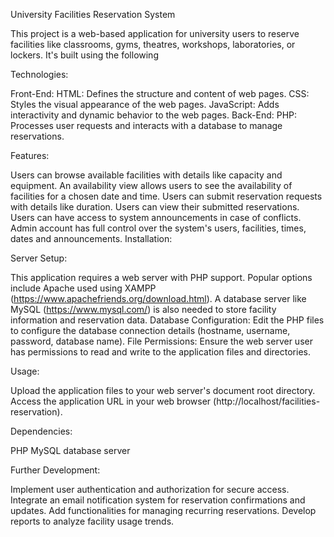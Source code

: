 University Facilities Reservation System

This project is a web-based application for university users to reserve facilities like classrooms, gyms, theatres, workshops, laboratories, or lockers. It's built using the following 

Technologies:

Front-End:
HTML: Defines the structure and content of web pages.
CSS: Styles the visual appearance of the web pages.
JavaScript: Adds interactivity and dynamic behavior to the web pages.
Back-End:
PHP: Processes user requests and interacts with a database to manage reservations.

Features:

Users can browse available facilities with details like capacity and equipment.
An availability view allows users to see the availability of facilities for a chosen date and time.
Users can submit reservation requests with details like duration.
Users can view their submitted reservations.
Users can have access to system announcements in case of conflicts.
Admin account has full control over the system's users, facilities, times, dates and announcements.
Installation:

Server Setup:

This application requires a web server with PHP support. Popular options include Apache used using XAMPP (https://www.apachefriends.org/download.html).
A database server like MySQL (https://www.mysql.com/) is also needed to store facility information and reservation data. 
Database Configuration:
Edit the PHP files to configure the database connection details (hostname, username, password, database name).
File Permissions:
Ensure the web server user has permissions to read and write to the application files and directories.

Usage:

Upload the application files to your web server's document root directory.
Access the application URL in your web browser (http://localhost/facilities-reservation).

Dependencies:

PHP
MySQL database server

Further Development:

Implement user authentication and authorization for secure access.
Integrate an email notification system for reservation confirmations and updates.
Add functionalities for managing recurring reservations.
Develop reports to analyze facility usage trends.
